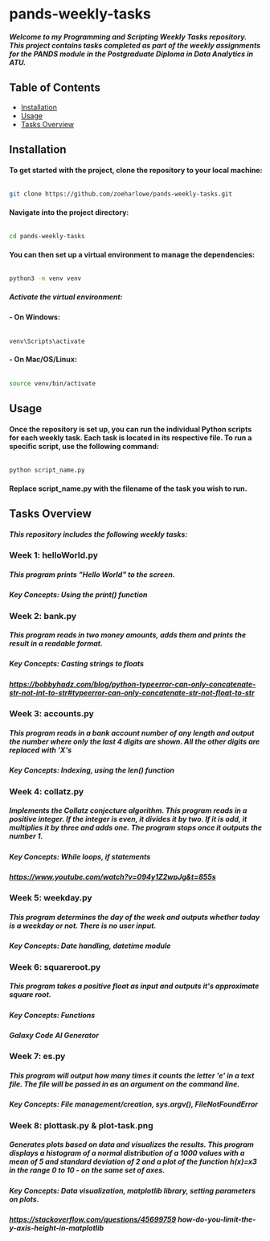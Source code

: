 # pands-weekly-tasks

##### Welcome to my Programming and Scripting Weekly Tasks repository. This project contains tasks completed as part of the weekly assignments for the PANDS module in the Postgraduate Diploma in Data Analytics in ATU.

## Table of Contents
- [Installation](#installation)
- [Usage](#usage)
- [Tasks Overview](#tasks-overview)

## Installation
#### To get started with the project, clone the repository to your local machine:
```bash

git clone https://github.com/zoeharlowe/pands-weekly-tasks.git

```
#### Navigate into the project directory:
```bash

cd pands-weekly-tasks

```
#### You can then set up a virtual environment to manage the dependencies:
```bash

python3 -m venv venv

```

##### Activate the virtual environment:
#### - On Windows:
```bash

venv\Scripts\activate

```
#### - On Mac/OS/Linux:
```bash

source venv/bin/activate

```
## Usage
#### Once the repository is set up, you can run the individual Python scripts for each weekly task. Each task is located in its respective file. To run a specific script, use the following command:
```bash

python script_name.py

```
#### Replace script_name.py with the filename of the task you wish to run.

## Tasks Overview
##### This repository includes the following weekly tasks:

### Week 1: helloWorld.py
##### This program prints "Hello World" to the screen.

##### Key Concepts: Using the print() function

### Week 2: bank.py
##### This program reads in two money amounts, adds them and prints the result in a readable format. 
##### Key Concepts: Casting strings to floats
##### *https://bobbyhadz.com/blog/python-typeerror-can-only-concatenate-str-not-int-to-str#typeerror-can-only-concatenate-str-not-float-to-str*

### Week 3: accounts.py
##### This program reads in a bank account number of any length and output the number where only the last 4 digits are shown. All the other digits are replaced with 'X's

##### Key Concepts: Indexing, using the len() function

### Week 4: collatz.py
##### Implements the Collatz conjecture algorithm. This program reads in a positive integer. If the integer is even, it divides it by two. If it is odd, it multiplies it by three and adds one. The program stops once it outputs the number 1.

##### Key Concepts: While loops, if statements
##### *https://www.youtube.com/watch?v=094y1Z2wpJg&t=855s*

### Week 5: weekday.py
##### This program determines the day of the week and outputs whether today is a weekday or not. There is no user input.

##### Key Concepts: Date handling, datetime module

### Week 6: squareroot.py
##### This program takes a positive float as input and outputs it's approximate square root.

##### Key Concepts: Functions
##### *Galaxy Code AI Generator*

### Week 7: es.py
##### This program will output how many times it counts the letter 'e' in a text file. The file will be passed in as an argument on the command line.

##### Key Concepts: File management/creation, sys.argv(), FileNotFoundError

### Week 8: plottask.py & plot-task.png
##### Generates plots based on data and visualizes the results. This program displays a histogram of a normal distribution of a 1000 values with a mean of 5 and standard deviation of 2 and a plot of the function  h(x)=x3 in the range 0 to 10 - on the same set of axes.

##### Key Concepts: Data visualization, matplotlib library, setting parameters on plots.
##### *https://stackoverflow.com/questions/45699759 how-do-you-limit-the-y-axis-height-in-matplotlib*

